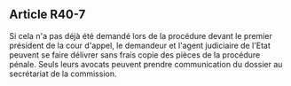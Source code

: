 Article R40-7
----
Si cela n'a pas déjà été demandé lors de la procédure devant le premier
président de la cour d'appel, le demandeur et l'agent judiciaire de l'Etat
peuvent se faire délivrer sans frais copie des pièces de la procédure pénale.
Seuls leurs avocats peuvent prendre communication du dossier au secrétariat de
la commission.
